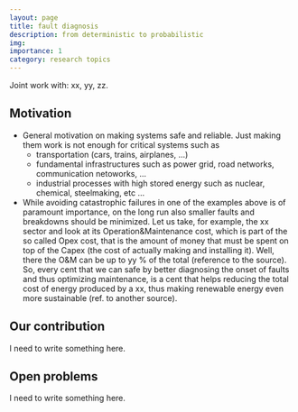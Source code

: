 ```yaml
---
layout: page
title: fault diagnosis
description: from deterministic to probabilistic
img:
importance: 1
category: research topics
---
```


Joint work with: xx, yy, zz.

## Motivation

* General motivation on making systems safe and reliable. Just making them work is not enough for critical systems such as
   - transportation (cars, trains, airplanes, ...)
   - fundamental infrastructures such as power grid, road networks, communication netoworks, ...
   - industrial processes with high stored energy such as nuclear, chemical, steelmaking, etc ...
* While avoiding catastrophic failures in one of the examples above is of paramount importance, on the long run also smaller faults and breakdowns should be minimized. Let us take, for example, the xx sector and look at its Operation&Maintenance cost, which is part of the so called Opex cost, that is the amount of money that must be spent on top of the Capex (the cost of actually making and installing it). Well, there the O&M can be up to yy % of the total (reference to the source). So, every cent that we can safe by better diagnosing the onset of faults and thus optimizing maintenance, is a cent that helps reducing the total cost of energy produced by a xx, thus making renewable energy even more sustainable (ref. to another source).

## Our contribution

I need to write something here.

## Open problems

I need to write something here.
